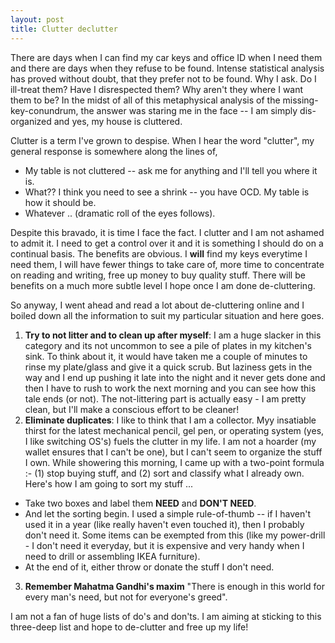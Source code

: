 ```yaml
---
layout: post
title: Clutter declutter
---
```

There are days when I can find my car keys and office ID when I need them and there are days when they refuse to be found. Intense statistical analysis has proved without doubt, that they prefer not to be found. Why I ask. Do I ill-treat them? Have I disrespected them? Why aren't they where I want them to be? In the midst of all of this metaphysical analysis of the missing-key-conundrum, the answer was staring me in the face -- I am simply dis-organized and yes, my house is cluttered. 
<!--more-->
Clutter is a term I've grown to despise. When I hear the word "clutter", my general response is somewhere along the lines of,

+ My table is not cluttered -- ask me for anything and I'll tell you where it is. 
+ What?? I think you need to see a shrink -- you have OCD. My table is how it should be. 
+ Whatever .. (dramatic roll of the eyes follows).

Despite this bravado, it is time I face the fact. I clutter and I am not ashamed to admit it. I need to get a control over it and it is something I should do on a continual basis. The benefits are obvious. I **will** find my keys everytime I need them, I will have fewer things to take care of, more time to concentrate on reading and writing, free up money to buy quality stuff. There will be benefits on a much more subtle level I hope once I am done de-cluttering. 

So anyway, I went ahead and read a lot about de-cluttering online and I boiled down all the information to suit my particular situation and here goes. 

1. **Try to not litter and to clean up after myself**: I am a huge slacker in this category and its not uncommon to see a pile of plates in my kitchen's sink. To think about it, it would have taken me a couple of minutes to rinse my plate/glass and give it a quick scrub. But laziness gets in the way and I end up pushing it late into the night and it never gets done and then I have to rush to work the next morning and you can see how this tale ends (or not). The not-littering part is actually easy - I am pretty clean, but I'll make a conscious effort to be cleaner!
2. **Eliminate duplicates**:  I like to think that I am a collector. Myy insatiable thirst for the latest mechanical pencil, gel pen, or operating system (yes, I like switching OS's) fuels the clutter in my life. I am not a hoarder (my wallet ensures that I can't be one), but I can't seem to organize the stuff I own. While showering this morning, I came up with a two-point formula :- (1) stop buying stuff, and (2) sort and classify what I already own. Here's how I am going to sort my stuff ...
  + Take two boxes and label them **NEED** and **DON'T NEED**.
  + And let the sorting begin. I used a simple rule-of-thumb -- if I haven't used it in a year (like really haven't even touched it), then I probably don't need it. Some items can be exempted from this (like my power-drill - I don't need it everyday, but it is expensive and very handy when I need to drill or assembling IKEA furniture). 
  + At the end of it, either throw or donate the stuff I don't need.
3. **Remember Mahatma Gandhi's maxim** "There is enough in this world for every man's need, but not for everyone's greed".
 
I am not a fan of huge lists of do's and don'ts. I am aiming at sticking to this three-deep list and hope to de-clutter and free up my life! 
  


